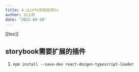 ```yaml
---
title: 4.让info文档支持ts
author: 云上舟
date: "2022-04-20"
---
```


[[toc]]

## storybook需要扩展的插件
1. `npm install --save-dev react-docgen-typescript-loader`